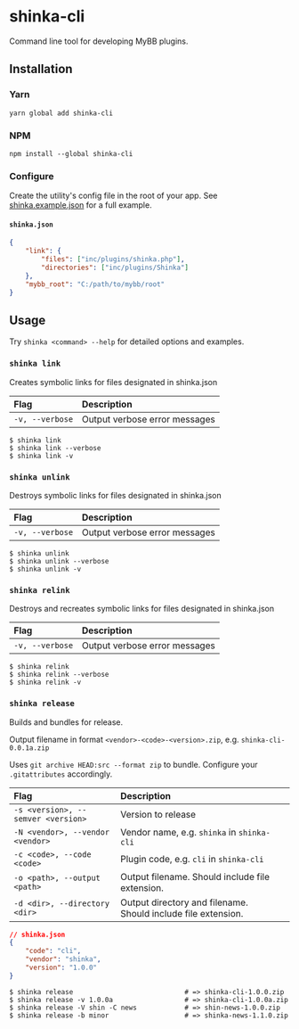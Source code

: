 # shinka-cli

Command line tool for developing MyBB plugins.

## Installation

### Yarn

```shell
yarn global add shinka-cli
```

### NPM

```shell
npm install --global shinka-cli
```

### Configure

Create the utility's config file in the root of your app. See [shinka.example.json](/blob/master/shinka.example.json) for a full example.

#### `shinka.json`

```json
{
    "link": {
        "files": ["inc/plugins/shinka.php"],
        "directories": ["inc/plugins/Shinka"]
    },
    "mybb_root": "C:/path/to/mybb/root"
}
```

## Usage

Try `shinka <command> --help` for detailed options and examples.

### `shinka link`

Creates symbolic links for files designated in shinka.json

| Flag            | Description                   |
| :-------------- | :---------------------------- |
| `-v, --verbose` | Output verbose error messages |

```shell
$ shinka link
$ shinka link --verbose
$ shinka link -v
```

### `shinka unlink`

Destroys symbolic links for files designated in shinka.json

| Flag            | Description                   |
| :-------------- | :---------------------------- |
| `-v, --verbose` | Output verbose error messages |

```shell
$ shinka unlink
$ shinka unlink --verbose
$ shinka unlink -v
```

### `shinka relink`

Destroys and recreates symbolic links for files designated in shinka.json

| Flag            | Description                   |
| :-------------- | :---------------------------- |
| `-v, --verbose` | Output verbose error messages |

```shell
$ shinka relink
$ shinka relink --verbose
$ shinka relink -v
```

### `shinka release`

Builds and bundles for release.

Output filename in format `<vendor>-<code>-<version>.zip`, e.g. `shinka-cli-0.0.1a.zip`

Uses `git archive HEAD:src --format zip` to bundle. Configure your `.gitattributes` accordingly.

| Flag                               | Description                                                   |     |
| :--------------------------------- | :------------------------------------------------------------ | :-- |
| `-s <version>, --semver <version>` | Version to release                                            |
| `-N <vendor>, --vendor <vendor>`   | Vendor name, e.g. `shinka` in `shinka-cli`                    |
| `-c <code>, --code <code>`         | Plugin code, e.g. `cli` in `shinka-cli`                       |
| `-o <path>, --output <path>`       | Output filename. Should include file extension.               |
| `-d <dir>, --directory <dir>`      | Output directory and filename. Should include file extension. |

```json
// shinka.json
{
    "code": "cli",
    "vendor": "shinka",
    "version": "1.0.0"
}
```

```shell
$ shinka release                            # => shinka-cli-1.0.0.zip
$ shinka release -v 1.0.0a                  # => shinka-cli-1.0.0a.zip
$ shinka release -V shin -C news            # => shin-news-1.0.0.zip
$ shinka release -b minor                   # => shinka-news-1.1.0.zip
```

